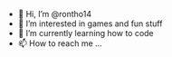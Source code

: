- 👋 Hi, I’m @rontho14
- 👀 I’m interested in games and fun stuff
- 🌱 I’m currently learning how to code
- 📫 How to reach me ...

<!---
rontho14/rontho14 is a ✨ special ✨ repository because its `README.md` (this file) appears on your GitHub profile.
You can click the Preview link to take a look at your changes.
--->
